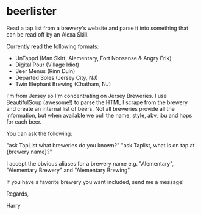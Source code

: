 # beerlister
Read a tap list from a brewery's website and parse it into something that can be read off by an Alexa Skill.

Currently read the following formats:
- UnTappd (Man Skirt, Alementary, Fort Nonsense & Angry Erik)
- Digital Pour (Village Idiot)
- Beer Menus (Rinn Duin)
- Departed Soles (Jersey City, NJ)
- Twin Elephant Brewing (Chatham, NJ)

I'm from Jersey so I'm concentrating on Jersey Breweries. I use BeautifulSoup (awesome!) to parse the HTML I scrape from the brewery and create an internal list of beers. Not all breweries provide all the information, but when available we pull the name, style, abv, ibu and hops for each beer.

You can ask the following:

"ask TapList what breweries do you known?"
"ask Taplist, what is on tap at {brewery name}?"

I accept the obvious aliases for a brewery name e.g. "Alementary", "Alementary Brewery" and "Alementary Brewing"

If you have a favorite brewery you want included, send me a message!

Regards,

Harry
